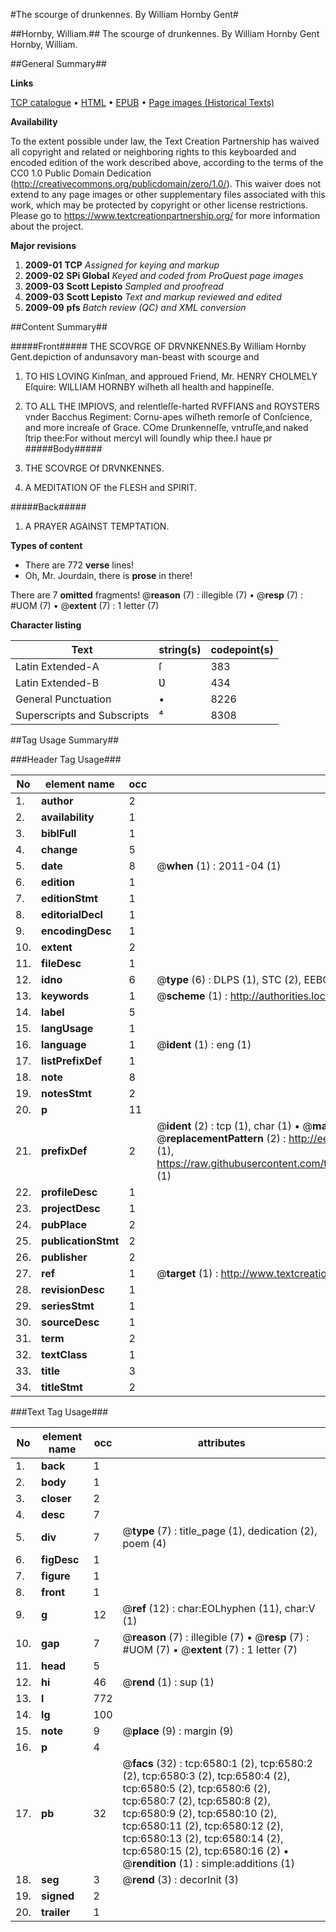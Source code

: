 #The scourge of drunkennes. By William Hornby Gent#

##Hornby, William.##
The scourge of drunkennes. By William Hornby Gent
Hornby, William.

##General Summary##

**Links**

[TCP catalogue](http://www.ota.ox.ac.uk/tcp/)  • 
[HTML](http://tei.it.ox.ac.uk/tcp/Texts-HTML/free/A03/A03688.html)  • 
[EPUB](http://tei.it.ox.ac.uk/tcp/Texts-EPUB/free/A03/A03688.epub) • 
[Page images (Historical Texts)](https://historicaltexts.jisc.ac.uk/eebo-99841958e)

**Availability**

To the extent possible under law, the Text Creation Partnership has waived all copyright and related or neighboring rights to this keyboarded and encoded edition of the work described above, according to the terms of the CC0 1.0 Public Domain Dedication (http://creativecommons.org/publicdomain/zero/1.0/). This waiver does not extend to any page images or other supplementary files associated with this work, which may be protected by copyright or other license restrictions. Please go to https://www.textcreationpartnership.org/ for more information about the project.

**Major revisions**

1. __2009-01__ __TCP__ *Assigned for keying and markup*
1. __2009-02__ __SPi Global__ *Keyed and coded from ProQuest page images*
1. __2009-03__ __Scott Lepisto__ *Sampled and proofread*
1. __2009-03__ __Scott Lepisto__ *Text and markup reviewed and edited*
1. __2009-09__ __pfs__ *Batch review (QC) and XML conversion*

##Content Summary##

#####Front#####
THE SCOVRGE OF DRVNKENNES.By William Hornby Gent.depiction of andunsavory man-beast with scourge and
1. TO HIS LOVING Kinſman, and approued Friend, Mr. HENRY CHOLMELY Eſquire: WILLIAM HORNBY wiſheth all health and happineſſe.

1. TO ALL THE IMPIOVS, and relentleſſe-harted RVFFIANS and ROYSTERS vnder Bacchus Regiment: Cornu-apes wiſheth remorſe of Conſcience, and more increaſe of Grace.
COme Drunkenneſſe, vntruſſe,and naked ſtrip thee:For without mercyI will ſoundly whip thee.I haue pr
#####Body#####

1. THE SCOVRGE Of DRVNKENNES.

1. A MEDITATION OF the FLESH and SPIRIT.

#####Back#####

1. A PRAYER AGAINST TEMPTATION.

**Types of content**

  * There are 772 **verse** lines!
  * Oh, Mr. Jourdain, there is **prose** in there!

There are 7 **omitted** fragments! 
 @__reason__ (7) : illegible (7)  •  @__resp__ (7) : #UOM (7)  •  @__extent__ (7) : 1 letter (7)

**Character listing**


|Text|string(s)|codepoint(s)|
|---|---|---|
|Latin Extended-A|ſ|383|
|Latin Extended-B|Ʋ|434|
|General Punctuation|•|8226|
|Superscripts             and Subscripts|⁴|8308|

##Tag Usage Summary##

###Header Tag Usage###

|No|element name|occ|attributes|
|---|---|---|---|
|1.|__author__|2||
|2.|__availability__|1||
|3.|__biblFull__|1||
|4.|__change__|5||
|5.|__date__|8| @__when__ (1) : 2011-04 (1)|
|6.|__edition__|1||
|7.|__editionStmt__|1||
|8.|__editorialDecl__|1||
|9.|__encodingDesc__|1||
|10.|__extent__|2||
|11.|__fileDesc__|1||
|12.|__idno__|6| @__type__ (6) : DLPS (1), STC (2), EEBO-CITATION (1), PROQUEST (1), VID (1)|
|13.|__keywords__|1| @__scheme__ (1) : http://authorities.loc.gov/ (1)|
|14.|__label__|5||
|15.|__langUsage__|1||
|16.|__language__|1| @__ident__ (1) : eng (1)|
|17.|__listPrefixDef__|1||
|18.|__note__|8||
|19.|__notesStmt__|2||
|20.|__p__|11||
|21.|__prefixDef__|2| @__ident__ (2) : tcp (1), char (1)  •  @__matchPattern__ (2) : ([0-9\-]+):([0-9IVX]+) (1), (.+) (1)  •  @__replacementPattern__ (2) : http://eebo.chadwyck.com/downloadtiff?vid=$1&page=$2 (1), https://raw.githubusercontent.com/textcreationpartnership/Texts/master/tcpchars.xml#$1 (1)|
|22.|__profileDesc__|1||
|23.|__projectDesc__|1||
|24.|__pubPlace__|2||
|25.|__publicationStmt__|2||
|26.|__publisher__|2||
|27.|__ref__|1| @__target__ (1) : http://www.textcreationpartnership.org/docs/. (1)|
|28.|__revisionDesc__|1||
|29.|__seriesStmt__|1||
|30.|__sourceDesc__|1||
|31.|__term__|2||
|32.|__textClass__|1||
|33.|__title__|3||
|34.|__titleStmt__|2||


###Text Tag Usage###

|No|element name|occ|attributes|
|---|---|---|---|
|1.|__back__|1||
|2.|__body__|1||
|3.|__closer__|2||
|4.|__desc__|7||
|5.|__div__|7| @__type__ (7) : title_page (1), dedication (2), poem (4)|
|6.|__figDesc__|1||
|7.|__figure__|1||
|8.|__front__|1||
|9.|__g__|12| @__ref__ (12) : char:EOLhyphen (11), char:V (1)|
|10.|__gap__|7| @__reason__ (7) : illegible (7)  •  @__resp__ (7) : #UOM (7)  •  @__extent__ (7) : 1 letter (7)|
|11.|__head__|5||
|12.|__hi__|46| @__rend__ (1) : sup (1)|
|13.|__l__|772||
|14.|__lg__|100||
|15.|__note__|9| @__place__ (9) : margin (9)|
|16.|__p__|4||
|17.|__pb__|32| @__facs__ (32) : tcp:6580:1 (2), tcp:6580:2 (2), tcp:6580:3 (2), tcp:6580:4 (2), tcp:6580:5 (2), tcp:6580:6 (2), tcp:6580:7 (2), tcp:6580:8 (2), tcp:6580:9 (2), tcp:6580:10 (2), tcp:6580:11 (2), tcp:6580:12 (2), tcp:6580:13 (2), tcp:6580:14 (2), tcp:6580:15 (2), tcp:6580:16 (2)  •  @__rendition__ (1) : simple:additions (1)|
|18.|__seg__|3| @__rend__ (3) : decorInit (3)|
|19.|__signed__|2||
|20.|__trailer__|1||
